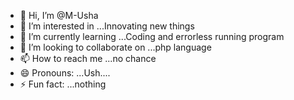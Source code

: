- 👋 Hi, I’m @M-Usha
- 👀 I’m interested in ...Innovating new things
- 🌱 I’m currently learning ...Coding and errorless running program
- 💞️ I’m looking to collaborate on ...php language
- 📫 How to reach me ...no chance
- 😄 Pronouns: ...Ush....
- ⚡ Fun fact: ...nothing

<!---
M-Usha/M-Usha is a ✨ special ✨ repository because its `README.md` (this file) appears on your GitHub profile.
You can click the Preview link to take a look at your changes.
--->
